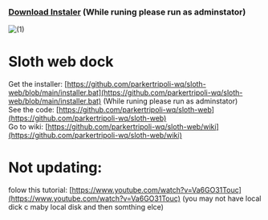 

### [Download Instaler](https://github.com/parkertripoli-wq/sloth-web/blob/main/installer.bat)  (While runing please run as adminstator)

![  (1)](https://avatars.githubusercontent.com/u/230787001?v=4)

#                     **Sloth web dock**   
Get the installer: [https://github.com/parkertripoli-wq/sloth-web/blob/main/installer.bat](https://github.com/parkertripoli-wq/sloth-web/blob/main/installer.bat)  (While runing please run as adminstator)  
See the code: [https://github.com/parkertripoli-wq/sloth-web](https://github.com/parkertripoli-wq/sloth-web)  
Go to wiki: [https://github.com/parkertripoli-wq/sloth-web/wiki](https://github.com/parkertripoli-wq/sloth-web/wiki)

# Not updating:

folow this tutorial: [https://www.youtube.com/watch?v=Va6GO31Touc](https://www.youtube.com/watch?v=Va6GO31Touc)
(you may not have local dick c maby local disk and then somthing elce)
